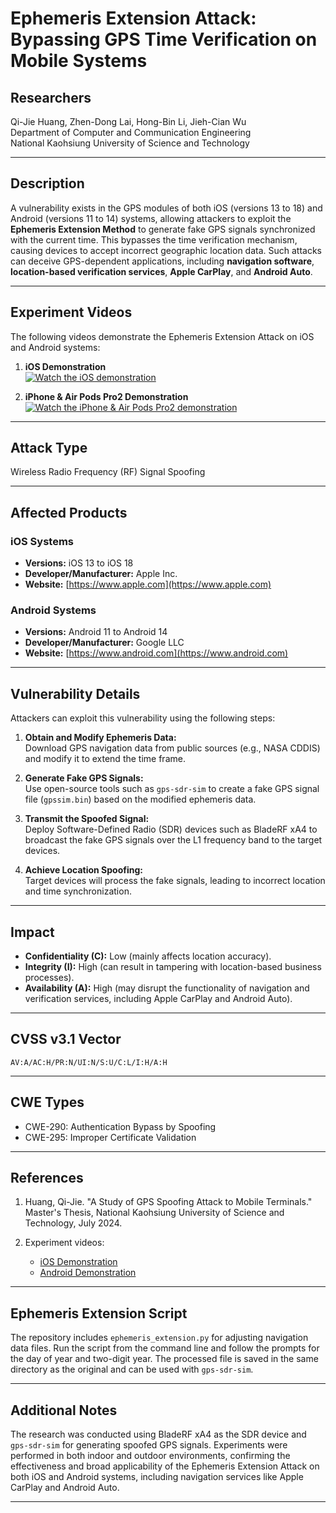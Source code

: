 # Ephemeris Extension Attack: Bypassing GPS Time Verification on Mobile Systems

## Researchers
Qi-Jie Huang, Zhen-Dong Lai, Hong-Bin Li, Jieh-Cian Wu  
Department of Computer and Communication Engineering  
National Kaohsiung University of Science and Technology  

---

## Description
A vulnerability exists in the GPS modules of both iOS (versions 13 to 18) and Android (versions 11 to 14) systems, allowing attackers to exploit the **Ephemeris Extension Method** to generate fake GPS signals synchronized with the current time. This bypasses the time verification mechanism, causing devices to accept incorrect geographic location data. Such attacks can deceive GPS-dependent applications, including **navigation software**, **location-based verification services**, **Apple CarPlay**, and **Android Auto**.

---

## Experiment Videos
The following videos demonstrate the Ephemeris Extension Attack on iOS and Android systems:  

1. **iOS Demonstration**  
   [![Watch the iOS demonstration](https://img.youtube.com/vi/TGCezlx4FQI/0.jpg)](https://youtu.be/TGCezlx4FQI)  

2. **iPhone & Air Pods Pro2 Demonstration**  
   [![Watch the iPhone & Air Pods Pro2 demonstration](https://img.youtube.com/vi/Zb3lNryc4sc/0.jpg)](https://youtu.be/Zb3lNryc4sc)

---

## Attack Type
Wireless Radio Frequency (RF) Signal Spoofing  

---

## Affected Products

### iOS Systems
- **Versions:** iOS 13 to iOS 18  
- **Developer/Manufacturer:** Apple Inc.  
- **Website:** [https://www.apple.com](https://www.apple.com)

### Android Systems
- **Versions:** Android 11 to Android 14  
- **Developer/Manufacturer:** Google LLC  
- **Website:** [https://www.android.com](https://www.android.com)

---

## Vulnerability Details
Attackers can exploit this vulnerability using the following steps:

1. **Obtain and Modify Ephemeris Data:**  
   Download GPS navigation data from public sources (e.g., NASA CDDIS) and modify it to extend the time frame.

2. **Generate Fake GPS Signals:**  
   Use open-source tools such as `gps-sdr-sim` to create a fake GPS signal file (`gpssim.bin`) based on the modified ephemeris data.

3. **Transmit the Spoofed Signal:**  
   Deploy Software-Defined Radio (SDR) devices such as BladeRF xA4 to broadcast the fake GPS signals over the L1 frequency band to the target devices.

4. **Achieve Location Spoofing:**  
   Target devices will process the fake signals, leading to incorrect location and time synchronization.

---

## Impact
- **Confidentiality (C):** Low (mainly affects location accuracy).  
- **Integrity (I):** High (can result in tampering with location-based business processes).  
- **Availability (A):** High (may disrupt the functionality of navigation and verification services, including Apple CarPlay and Android Auto).

---

## CVSS v3.1 Vector
`AV:A/AC:H/PR:N/UI:N/S:U/C:L/I:H/A:H`

---

## CWE Types
- CWE-290: Authentication Bypass by Spoofing  
- CWE-295: Improper Certificate Validation  

---

## References
1. Huang, Qi-Jie. "A Study of GPS Spoofing Attack to Mobile Terminals." Master's Thesis, National Kaohsiung University of Science and Technology, July 2024.  

2. Experiment videos:
   - [iOS Demonstration](https://youtu.be/TGCezlx4FQI)
   - [Android Demonstration](https://youtu.be/Zb3lNryc4sc)

---

## Ephemeris Extension Script
The repository includes `ephemeris_extension.py` for adjusting navigation data files.
Run the script from the command line and follow the prompts for the day of year
and two-digit year. The processed file is saved in the same directory as the
original and can be used with `gps-sdr-sim`.

---

## Additional Notes
The research was conducted using BladeRF xA4 as the SDR device and `gps-sdr-sim` for generating spoofed GPS signals. Experiments were performed in both indoor and outdoor environments, confirming the effectiveness and broad applicability of the Ephemeris Extension Attack on both iOS and Android systems, including navigation services like Apple CarPlay and Android Auto.

---
